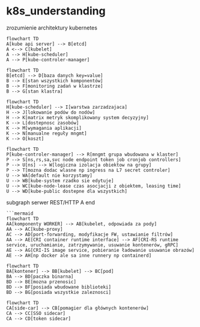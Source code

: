 # k8s_understanding
zrozumienie architektury kubernetes

```mermaid
flowchart TD
A[kube api server] --> B[etcd]
A <--> C[kubelet]
A --> H[kube-scheduler]
A --> P[kube-controler-manager]
```
```mermaid
flowchart TD
B[etcd] --> D[baza danych key=value]
B --> E[stan wszystkich komponentów]
B --> F[monitoring zadań w klastrze]
B --> G[stan klastra]
```
```mermaid
flowchart TD
H[kube-scheduler] --> I[warstwa zarzadzajaca]
H --> J[lokowanie podów do nodów]
H --> K[matrix metryk skomplikowany system decyzyjny]
K --> L[dostepnosc zasobów]
K --> M[wymagania aplikacji]
K --> N[manualne reguły mngmt]
K --> O[koszt]
```
```mermaid
flowchart TD
P[kube-controler-manager] --> R[mngmt grupa wbudowana w klaster]
P --> S[ns,rs,sa,svc node endpoint token job cronjob controllers]
P --> U[ns] --> W[logiczna izolacja obiektow na grupy]
P --> T[mozna dodac wlasne np ingress na L7 secret controler]
U --> WA[default nie korzystamy]
U --> WB[kube-system rzadko sie edytuje]
U --> WC[kube-node-lease czas asocjacji z obiektem, leasing time]
U --> WD[kube-public dostepne dla wszystkich]
```
subgraph serwer REST/HTTP
A
end
```
```mermaid
flowchart TD
AA[komponenty WORKER] --> AB[kubelet, odpowiada za pody]
AA --> AC[kube-proxy]
AC --> AD[port-forwarding, modyfikacje FW, ustawianie filtrów]
AA --> AE[CRI container runtime interface] --> AF[CRI-RS runtime service, uruchamianie, zatrzymywanie, usuwanie kontenerów, gRPC]
AE --> AG[CRI-IS image service, pobieranie ładowanie usuwanie obrazów]
AE --> AH[np docker ale sa inne runnery np containerd]
```
```mermaid
flowchart TD
BA[kontener] --> BB[kubelet] --> BC[pod]
BA --> BD[paczka binarna]
BD --> BE[mozna przenosic]
BD --> BF[posiada wbudowane biblioteki]
BD --> BG[posiada wszystkie zaleznosci]
```
```mermaid
flowchart TD
CA[side-car] --> CB[pomagier dla głównych kontenerów]
CA --> CC[SSO sidecar]
CA --> CD[token sidecar] 
```
